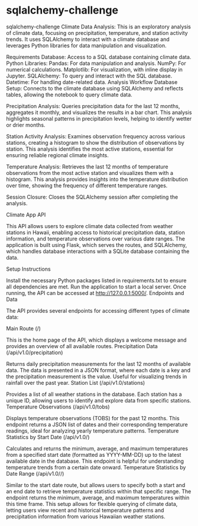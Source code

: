 # sqlalchemy-challenge
sqlalchemy-challenge
Climate Data Analysis: This is an exploratory analysis of climate data, focusing on precipitation, temperature, and station activity trends. It uses SQLAlchemy to interact with a climate database and leverages Python libraries for data manipulation and visualization.

Requirements Database: Access to a SQL database containing climate data. Python Libraries: Pandas: For data manipulation and analysis. NumPy: For numerical calculations. Matplotlib: For visualization, with inline display in Jupyter. SQLAlchemy: To query and interact with the SQL database. Datetime: For handling date-related data. Analysis Workflow Database Setup: Connects to the climate database using SQLAlchemy and reflects tables, allowing the notebook to query climate data.

Precipitation Analysis: Queries precipitation data for the last 12 months, aggregates it monthly, and visualizes the results in a bar chart. This analysis highlights seasonal patterns in precipitation levels, helping to identify wetter or drier months.

Station Activity Analysis: Examines observation frequency across various stations, creating a histogram to show the distribution of observations by station. This analysis identifies the most active stations, essential for ensuring reliable regional climate insights.

Temperature Analysis: Retrieves the last 12 months of temperature observations from the most active station and visualizes them with a histogram. This analysis provides insights into the temperature distribution over time, showing the frequency of different temperature ranges.

Session Closure: Closes the SQLAlchemy session after completing the analysis.

Climate App API

This API allows users to explore climate data collected from weather stations in Hawaii, enabling access to historical precipitation data, station information, and temperature observations over various date ranges. The application is built using Flask, which serves the routes, and SQLAlchemy, which handles database interactions with a SQLite database containing the data.

Setup Instructions

Install the necessary Python packages listed in requirements.txt to ensure all dependencies are met. Run the application to start a local server. Once running, the API can be accessed at http://127.0.0.1:5000/. Endpoints and Data

The API provides several endpoints for accessing different types of climate data:

Main Route (/)

This is the home page of the API, which displays a welcome message and provides an overview of all available routes. Precipitation Data (/api/v1.0/precipitation)

Returns daily precipitation measurements for the last 12 months of available data. The data is presented in a JSON format, where each date is a key and the precipitation measurement is the value. Useful for visualizing trends in rainfall over the past year. Station List (/api/v1.0/stations)

Provides a list of all weather stations in the database. Each station has a unique ID, allowing users to identify and explore data from specific stations. Temperature Observations (/api/v1.0/tobs)

Displays temperature observations (TOBS) for the past 12 months. This endpoint returns a JSON list of dates and their corresponding temperature readings, ideal for analyzing yearly temperature patterns. Temperature Statistics by Start Date (/api/v1.0/)

Calculates and returns the minimum, average, and maximum temperatures from a specified start date (formatted as YYYY-MM-DD) up to the latest available date in the database. This endpoint is helpful for understanding temperature trends from a certain date onward. Temperature Statistics by Date Range (/api/v1.0//)

Similar to the start date route, but allows users to specify both a start and an end date to retrieve temperature statistics within that specific range. The endpoint returns the minimum, average, and maximum temperatures within this time frame. This setup allows for flexible querying of climate data, letting users view recent and historical temperature patterns and precipitation information from various Hawaiian weather stations.
